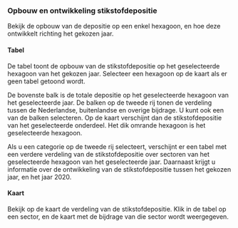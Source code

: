 ### Opbouw en ontwikkeling stikstofdepositie
Bekijk de opbouw van de depositie op een enkel hexagoon, en hoe deze ontwikkelt richting het gekozen jaar.

#### Tabel

De tabel toont de opbouw van de stikstofdepositie op het geselecteerde hexagoon van het gekozen jaar. Selecteer een hexagoon op de kaart als er geen tabel getoond wordt.

De bovenste balk is de totale depositie op het geselecteerde hexagoon van het geselecteerde jaar. De balken op de tweede rij tonen de verdeling tussen de Nederlandse, buitenlandse en overige bijdrage. U kunt ook een van de balken selecteren. Op de kaart verschijnt dan de stikstofdepositie van het geselecteerde onderdeel. Het dik omrande hexagoon is het geselecteerde hexagoon.

Als u een categorie op de tweede rij selecteert, verschijnt er een tabel met een verdere verdeling van de stikstofdepositie over sectoren van het geselecteerde hexagoon van het geselecteerde jaar. Daarnaast krijgt u informatie over de ontwikkeling van de stikstofdepositie tussen het gekozen jaar, en het jaar 2020. 

#### Kaart

Bekijk op de kaart de verdeling van de stikstofdepositie. Klik in de tabel op een sector, en de kaart met de bijdrage van die sector wordt weergegeven. 
